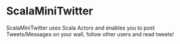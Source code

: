 ScalaMiniTwitter
================

ScalaMiniTwitter uses Scala Actors and enables you to post Tweets/Messages on your wall, follow other users and read tweets!
